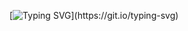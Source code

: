 [![Typing SVG](https://readme-typing-svg.herokuapp.com?color=F7D820&background=B5B5B500&lines=Hi+there+!!+I+am+Gokul+Sai.)](https://git.io/typing-svg)
